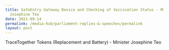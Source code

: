 ```yaml
---
title: SafeEntry Gateway Device and Checking of Vaccination Status - Minister
  Josephine Teo
date: 2021-09-14
permalink: /media-hub/parliament-replies-&-speeches/permalink
layout: post
---
```

TraceTogether Tokens (Replacement and Battery) - Minister Josephine Teo